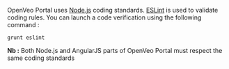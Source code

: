 OpenVeo Portal uses [Node.js](https://nodejs.org/en/) coding standards. [ESLint](http://eslint.org/) is used to validate coding rules. You can launch a code verification using the following command :

    grunt eslint

**Nb :** Both Node.js and AngularJS parts of OpenVeo Portal must respect the same coding standards
